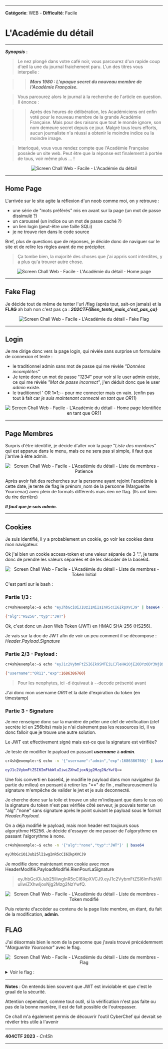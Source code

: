 ****
**Catégorie**: WEB - **Difficulté**: Facile 
# L'Académie du détail

****

***Synopsis*** :
  > Le nez plongé dans votre café noir, vous parcourez d'un rapide coup d'œil la une du journal fraichement paru. L'un des titres vous interpelle :
  
  >> ***Mars 1980 : L'opaque secret du nouveau membre de l'Académie Française.***
  
  >Vous parcourez alors le journal à la recherche de l'article en question. Il énonce :
  
  >>Après des heures de délibération, les Académiciens ont enfin voté pour le nouveau membre de la grande Académie Française. Mais pour des raisons que tout le monde ignore, son nom demeure secret depuis ce jour. Malgré tous leurs efforts, aucun journaliste n'a réussi a obtenir le moindre indice ou la moindre image.
  
  > Interloqué, vous vous rendez compte que l'Académie Française possède un site web. Peut être que la réponse est finalement à portée de tous, voir même plus ... !

<p align="center">
<img alt="Screen Chall Web - Facile - L'Académie du détail" src="https://github.com/Cr4Sh-Ov3R/404CTF-2023-WU/blob/main/assets/l_academie_du_detail/chall.png">
</p>


****

## Home Page 

L'arrivée sur le site agite la réflexion d'un noob comme moi, on y retrouve :

- une série de "mots préférés" mis en avant sur la page (un mot de passe dissimulé ?)
- un caroussel (un indice ou un mot de passe caché ?)
- un lien login (peut-être une faille SQLi)
- je ne trouve rien dans le code source

Bref, plus de questions que de réponses, je décide donc de naviguer sur le site et de relire les règles avant de me précipiter. 

> Ça tombe bien, la majorité des choses que j'ai appris sont interdites, y a plus qu'a trouver autre chose.

<p align="center">
<img alt="Screen Chall Web - Facile - L'Académie du détail - Home page" src="https://github.com/Cr4Sh-Ov3R/404CTF-2023-WU/blob/main/assets/l_academie_du_detail/home.png">
</p>


****

## Fake Flag

Je décide tout de même de tenter l'url /flag (après tout, sait-on jamais) et la **FLAG** ah bah non c'est pas ça : 
***202CTF{Bien_tenté_mais_c'est_pas_ça}***

<p align="center">
<img alt="Screen Chall Web - Facile - L'Académie du détail - Fake Flag" src="https://github.com/Cr4Sh-Ov3R/404CTF-2023-WU/blob/main/assets/l_academie_du_detail/fakeFlag.png">
</p>

****

## Login

Je me dirige donc vers la page login, qui révèle sans surprise un formulaire de connexion et tente :

 - le traditionnel admin sans mot de passe qui me révèle *"Données incomplètes"*
 - Je tente donc un mot de passe "*1234*" pour voir si le user admin existe, ce qui me révèle *"Mot de passe incorrect"*, j'en déduit donc que le user *admin* existe.
 - le traditionnel ' OR 1=1;-- pour me connecter mais en vain. (enfin pas tout à fait car *je suis maintenant connecté en tant que OR11*)

<p align="center">
<img alt="Screen Chall Web - Facile - L'Académie du détail - Home page Identifiée en tant que OR11" src="https://github.com/Cr4Sh-Ov3R/404CTF-2023-WU/blob/main/assets/l_academie_du_detail/OR11.png">
</p>

****
## Page Membres

Surpris d'être identifié, je décide d'aller voir la page "*Liste des membres*" qui est apparue dans le menu, mais ce ne sera pas si simple, il faut que j'arrive à être admin.

<p align="center">
<img alt="Screen Chall Web - Facile - L'Académie du détail - Liste de membres - Patience" src="https://github.com/Cr4Sh-Ov3R/404CTF-2023-WU/blob/main/assets/l_academie_du_detail/patience.png">
</p>

Après avoir fait des recherches sur la personne ayant rejoint l'académie à cette date, je tente de flag le prénom_nom de la personne (Marguerite Yourcenar) avec plein de formats différents mais rien ne flag. (Ils ont bien du rire derrière)

***Il faut que je sois admin.***

****
## Cookies

Je suis identifié, il y a probablement un cookie, go voir les cookies dans mon navigateur. 

Ok j'ai bien un cookie access-token et une valeur séparée de 3 ".", je teste donc de prendre les valeurs séparées et de les décoder de la base64. 

<p align="center">
<img alt="Screen Chall Web - Facile - L'Académie du détail - Liste de membres - Token Initial" src="https://github.com/Cr4Sh-Ov3R/404CTF-2023-WU/blob/main/assets/l_academie_du_detail/tokenInit.png">
</p>

C'est parti sur le bash :

### Partie 1/3 :

```bash
cr4sh@exemple:~$ echo "eyJhbGciOiJIUzI1NiIsInR5cCI6IkpXVCJ9" | base64 --decode

{"alg":"HS256","typ":"JWT"}
```

Ok, c'est donc un Json Web Token (JWT) en HMAC SHA-256 (HS256). 

Je vais sur la doc de JWT afin de voir un peu comment il se décompose : *Header*.*Payload*.*Signature*

### Partie 2/3 - Payload :

```bash
cr4sh@exemple:~$ echo "eyJ1c2VybmFtZSI6Ik9SMTEiLCJleHAiOjE2ODYzODY3NjB9" | base64 -d

{"username":"OR11","exp":1686386760}
```
> Pour les neophytes, ici -d équivaut à --decode présenté avant

J'ai donc mon username *OR11* et la date d'expiration du token (en timestamp)

### Partie 3 - Signature

Je me renseigne donc sur la manière de péter une clef de vérification (clef secrète ici en 256bits) mais je n'ai clairement pas les ressources ici, il va donc falloir que je trouve une autre solution.

Le JWT est effectivement signé mais est-ce que la signature est vérifiée? 

Je teste de modifier le payload en passant ***username*** à ***admin***.

```bash
cr4sh@exemple:~$ echo -n '{"username":"admin","exp":1686386760}' | base64

eyJ1c2VybmFtZSI6ImFkbWluIiwiZXhwIjoxNjg2Mzg2NzYwfQ==
```
Une fois converti en base64, je modifie le payload dans mon navigateur (la partie du milieu) en pensant à retirer les "==" de fin , malheureusement la signature m'empêche de valider le jwt et je suis deconnecté. 

Je cherche donc sur la toile et trouve un site m'indiquant que dans le cas où la signature du token n'est pas vérifiée côté serveur, je pouvais tenter un "alg":"none" sans signature après le point suivant le payload sous le format *Header.Payload.*

On a déja modifié le payload, mais mon header est toujours sous algorythme HS256. Je décide d'essayer de me passer de l'algorythme en passant l'algorythme à none.

```bash
cr4sh@exemple:~$ echo -n '{"alg":"none","typ":"JWT"}' | base64

eyJhbGciOiJub25lIiwgInR5cCI6IkpXVCJ9
```

Je modifie donc maintenant mon cookie avec mon HeaderModifié.PayloadModifié.RienPourLaSignature

> eyJhbGciOiJub25lIiwgInR5cCI6IkpXVCJ9.eyJ1c2VybmFtZSI6ImFkbWluIiwiZXhwIjoxNjg2Mzg2NzYwfQ.

<p align="center">
<img alt="Screen Chall Web - Facile - L'Académie du détail - Liste de membres - Token modifié" src="https://github.com/Cr4Sh-Ov3R/404CTF-2023-WU/blob/main/assets/l_academie_du_detail/tokenModifie.png">
</p>

Puis retente d'accéder au contenu de la page liste membre, en étant, du fait de la modification, **admin**.

## FLAG
J'ai désormais bien le nom de la personne que j'avais trouvé précédemment "*Marguerite Yourcenar*" avec le flag. 

<p align="center">
<img alt="Screen Chall Web - Facile - L'Académie du détail - Liste de membres - Flag" src="https://github.com/Cr4Sh-Ov3R/404CTF-2023-WU/blob/main/assets/l_academie_du_detail/flag.png">
</p>

<details>
<summary>Voir le flag :</summary>
FLAG : 404CTF{JWT_M41_1MP13M3N73_=L35_Pr0813M35}
</details>

****
**Notes** :
On entends bien souvent que JWT est inviolable et que c'est le graal de la sécurité. 

Attention cependant, comme tout outil, si la vérification n'est pas faite ou pas de la bonne manière, il est de fait possible de l'outrepasser.

Ce chall m'a également permis de découvrir l'outil CyberChef qui devrait se révéler très utile à l'avenir

****
**404CTF 2023** - *Cr4Sh*
****
